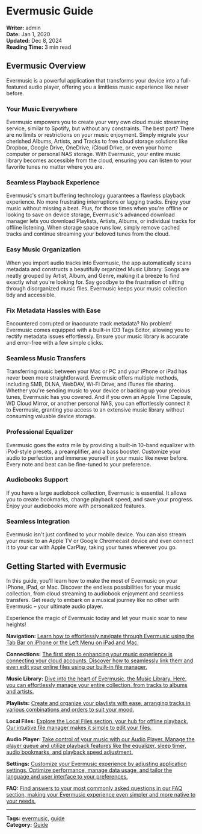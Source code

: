 # Evermusic Guide

**Writer:** admin  
**Date:** Jan 1, 2020  
**Updated:** Dec 8, 2024  
**Reading Time:** 3 min read  

## Evermusic Overview

Evermusic is a powerful application that transforms your device into a full-featured audio player, offering you a limitless music experience like never before.

### Your Music Everywhere

Evermusic empowers you to create your very own cloud music streaming service, similar to Spotify, but without any constraints. The best part? There are no limits or restrictions on your music enjoyment. Simply migrate your cherished Albums, Artists, and Tracks to free cloud storage solutions like Dropbox, Google Drive, OneDrive, iCloud Drive, or even your home computer or personal NAS storage. With Evermusic, your entire music library becomes accessible from the cloud, ensuring you can listen to your favorite tunes no matter where you are.

### Seamless Playback Experience

Evermusic's smart buffering technology guarantees a flawless playback experience. No more frustrating interruptions or lagging tracks. Enjoy your music without missing a beat. Plus, for those times when you're offline or looking to save on device storage, Evermusic's advanced download manager lets you download Playlists, Artists, Albums, or individual tracks for offline listening. When storage space runs low, simply remove cached tracks and continue streaming your beloved tunes from the cloud.

### Easy Music Organization

When you import audio tracks into Evermusic, the app automatically scans metadata and constructs a beautifully organized Music Library. Songs are neatly grouped by Artist, Album, and Genre, making it a breeze to find exactly what you're looking for. Say goodbye to the frustration of sifting through disorganized music files. Evermusic keeps your music collection tidy and accessible.

### Fix Metadata Hassles with Ease

Encountered corrupted or inaccurate track metadata? No problem! Evermusic comes equipped with a built-in ID3 Tags Editor, allowing you to rectify metadata issues effortlessly. Ensure your music library is accurate and error-free with a few simple clicks.

### Seamless Music Transfers

Transferring music between your Mac or PC and your iPhone or iPad has never been more straightforward. Evermusic offers multiple methods, including SMB, DLNA, WebDAV, Wi-Fi Drive, and iTunes file sharing. Whether you're sending music to your device or backing up your precious tunes, Evermusic has you covered. And if you own an Apple Time Capsule, WD Cloud Mirror, or another personal NAS, you can effortlessly connect it to Evermusic, granting you access to an extensive music library without consuming valuable device storage.

### Professional Equalizer

Evermusic goes the extra mile by providing a built-in 10-band equalizer with iPod-style presets, a preamplifier, and a bass booster. Customize your audio to perfection and immerse yourself in your music like never before. Every note and beat can be fine-tuned to your preference.

### Audiobooks Support

If you have a large audiobook collection, Evermusic is essential. It allows you to create bookmarks, change playback speed, and save your progress. Enjoy your audiobooks more with personalized features.

### Seamless Integration

Evermusic isn't just confined to your mobile device. You can also stream your music to an Apple TV or Google Chromecast device and even connect it to your car with Apple CarPlay, taking your tunes wherever you go.

## Getting Started with Evermusic

In this guide, you'll learn how to make the most of Evermusic on your iPhone, iPad, or Mac. Discover the endless possibilities for your music collection, from cloud streaming to audiobook enjoyment and seamless transfers. Get ready to embark on a musical journey like no other with Evermusic – your ultimate audio player.

Experience the magic of Evermusic today and let your music soar to new heights!

**Navigation:** [Learn how to effortlessly navigate through Evermusic using the Tab Bar on iPhone or the Left Menu on iPad and Mac.](https://www.everappz.com/post/evermusic-guide-navigation)

**Connections:** [The first step to enhancing your music experience is connecting your cloud accounts. Discover how to seamlessly link them and even edit your online files using our built-in file manager.](https://www.everappz.com/post/evermusic-guide-connections)

**Music Library:** [Dive into the heart of Evermusic, the Music Library. Here, you can effortlessly manage your entire collection, from tracks to albums and artists.](https://www.everappz.com/post/evermusic-guide-music-library)

**Playlists:** [Create and organize your playlists with ease, arranging tracks in various combinations and orders to suit your mood.](https://www.everappz.com/post/evermusic-guide-playlists)

**Local Files:** [Explore the Local Files section, your hub for offline playback. Our intuitive file manager makes it simple to edit your files.](https://www.everappz.com/post/evermusic-guide-local-files)

**Audio Player:** [Take control of your music with our Audio Player. Manage the player queue and utilize playback features like the equalizer, sleep timer, audio bookmarks, and playback speed adjustment.](https://www.everappz.com/post/evermusic-guide-player)

**Settings:** [Customize your Evermusic experience by adjusting application settings. Optimize performance, manage data usage, and tailor the language and user interface to your preferences.](https://www.everappz.com/post/evermusic-guide-settings)

**FAQ:** [Find answers to your most commonly asked questions in our FAQ section, making your Evermusic experience even simpler and more native to your needs.](https://www.everappz.com/faq-evermusic)

---

**Tags:** [evermusic](https://www.everappz.com/blog/tags/evermusic), [guide](https://www.everappz.com/blog/tags/guide)  
**Category:** [Guide](https://www.everappz.com/blog/categories/guide)
